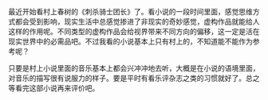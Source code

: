 最近开始看村上春树的《刺杀骑士团长》了。看小说的一段时间里面，感觉思维方式都会受到影响，现实生活中总感觉掺进了非现实的奇妙感觉，虚构作品就能给人这样的作用呢。不同类型的虚构作品会给视界带来不同方向的偏移，这一定是活在现实世界中的必需品吧。不过我看的小说基本上只有村上的，不知道能不能作为参考呢？

只要是村上小说里面的音乐基本上都会兴冲冲地去听，大概是在小说的语境里面，对音乐的描写很有说服力的样子。要是平时有看乐评杂志之类的习惯就好了。总之等看完这部小说再来评价吧。